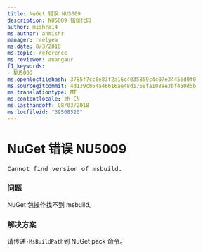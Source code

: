 ```yaml
---
title: NuGet 错误 NU5009
description: NU5009 错误代码
author: mishra14
ms.author: anmishr
manager: rrelyea
ms.date: 8/3/2018
ms.topic: reference
ms.reviewer: anangaur
f1_keywords:
- NU5009
ms.openlocfilehash: 3785f7cc6e83f2a16c4035859c4c07e34456d0f0
ms.sourcegitcommit: 4d139cb54a46616ae48d1768fa108ae3bf450d5b
ms.translationtype: MT
ms.contentlocale: zh-CN
ms.lasthandoff: 08/03/2018
ms.locfileid: "39508520"
---
```

# <a name="nuget-error-nu5009"></a>NuGet 错误 NU5009
<pre>Cannot find version of msbuild.</pre>

### <a name="issue"></a>问题

NuGet 包操作找不到 msbuild。


### <a name="solution"></a>解决方案

请传递`-MsBuildPath`到 NuGet pack 命令。

